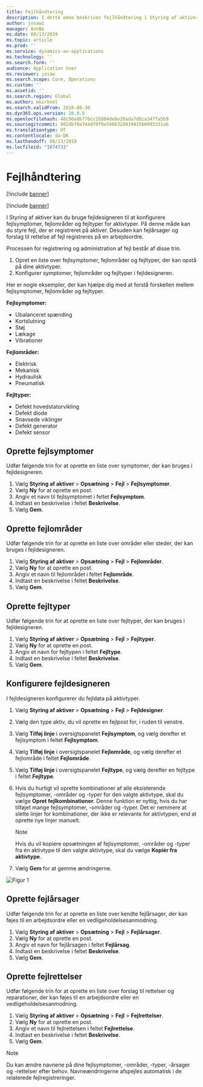 ```yaml
---
title: Fejlhåndtering
description: I dette emne beskrives fejlhåndtering i Styring af aktiver.
author: josaw1
manager: AnnBe
ms.date: 08/13/2019
ms.topic: article
ms.prod: ''
ms.service: dynamics-ax-applications
ms.technology: ''
ms.search.form: ''
audience: Application User
ms.reviewer: josaw
ms.search.scope: Core, Operations
ms.custom: ''
ms.assetid: ''
ms.search.region: Global
ms.author: mkirknel
ms.search.validFrom: 2018-08-30
ms.dyn365.ops.version: 10.0.5
ms.openlocfilehash: 48c90a8b776cc16804de8e20ada7d8ca347fa5b9
ms.sourcegitcommit: 802dbf0a744d70f9e546632d419415b0993331ab
ms.translationtype: HT
ms.contentlocale: da-DK
ms.lasthandoff: 08/13/2019
ms.locfileid: "1874733"
---
```

# <a name="fault-management"></a>Fejlhåndtering

[!include [banner](../../includes/banner.md)]

[!include [banner](../../includes/preview-banner.md)]

I Styring af aktiver kan du bruge fejldesigneren til at konfigurere fejlsymptomer, fejlområder og fejltyper for aktivtyper. På denne måde kan du styre fejl, der er registreret på aktiver. Desuden kan fejlårsager og forslag til rettelse af fejl registreres på en arbejdsordre.

Processen for registrering og administration af fejl består af disse trin.

1. Opret en liste over fejlsymptomer, fejlområder og fejltyper, der kan opstå på dine aktivtyper.
2. Konfigurer symptomer, fejlområder og fejltyper i fejldesigneren.

Her er nogle eksempler, der kan hjælpe dig med at forstå forskellen mellem fejlsymptomer, fejlområder og fejltyper.

**Fejlsymptomer:**

- Ubalanceret spænding
- Kortslutning
- Støj
- Lækage
- Vibrationer

**Fejlområder:**

- Elektrisk
- Mekanisk
- Hydraulisk
- Pneumatisk

**Fejltyper:**

- Defekt hovedstatorvikling
- Defekt diode
- Snavsede viklinger
- Defekt generator
- Defekt sensor

## <a name="create-fault-symptoms"></a>Oprette fejlsymptomer

Udfør følgende trin for at oprette en liste over symptomer, der kan bruges i fejldesigneren.

1. Vælg **Styring af aktiver** \> **Opsætning** \> **Fejl** \> **Fejlsymptomer**.
2. Vælg **Ny** for at oprette en post.
3. Angiv et navn til fejlsymptomet i feltet **Fejlsymptom**.
4. Indtast en beskrivelse i feltet **Beskrivelse**.
5. Vælg **Gem**.

## <a name="create-fault-areas"></a>Oprette fejlområder

Udfør følgende trin for at oprette en liste over områder eller steder, der kan bruges i fejldesigneren.

1. Vælg **Styring af aktiver** \> **Opsætning** \> **Fejl** \> **Fejlområder**.
2. Vælg **Ny** for at oprette en post.
3. Angiv et navn til fejlområdet i feltet **Fejlområde**.
4. Indtast en beskrivelse i feltet **Beskrivelse**.
5. Vælg **Gem**.

## <a name="create-fault-types"></a>Oprette fejltyper

Udfør følgende trin for at oprette en liste over fejltyper, der kan bruges i fejldesigneren.

1. Vælg **Styring af aktiver** \> **Opsætning** \> **Fejl** \> **Fejltyper**.
2. Vælg **Ny** for at oprette en post.
3. Angiv et navn for fejltypen i feltet **Fejltype**.
4. Indtast en beskrivelse i feltet **Beskrivelse**.
5. Vælg **Gem**.

## <a name="set-up-the-fault-designer"></a>Konfigurere fejldesigneren

I fejldesigneren konfigurerer du fejldata på aktivtyper.

1. Vælg **Styring af aktiver** \> **Opsætning** \> **Fejl** \> **Fejldesigner**.
2. Vælg den type aktiv, du vil oprette en fejlpost for, i ruden til venstre.
3. Vælg **Tilføj linje** i oversigtspanelet **Fejlsymptom**, og vælg derefter et fejlsymptom i feltet **Fejlsymptom**.
4. Vælg **Tilføj linje** i oversigtspanelet **Fejlområde**, og vælg derefter et fejlområde i feltet **Fejlområde**.
5. Vælg **Tilføj linje** i oversigtspanelet **Fejltype**, og vælg derefter en fejltype i feltet **Fejltype**.
6. Hvis du hurtigt vil oprette kombinationer af alle eksisterende fejlsymptomer, -områder og -typer for den valgte aktivtype, skal du vælge **Opret fejlkombinationer**. Denne funktion er nyttig, hvis du har tilføjet mange fejlsymptomer, -områder og -typer. Det er nemmere at slette linjer for kombinationer, der ikke er relevante for aktivtypen, end at oprette nye linjer manuelt.

    > [!NOTE]
    > Hvis du vil kopiere opsætningen af fejlsymptomer, -områder og -typer fra én aktivtype til den valgte aktivtype, skal du vælge **Kopiér fra aktivtype**.

7. Vælg **Gem** for at gemme ændringerne.

![Figur 1](media/21-setup-for-work-orders.png)

## <a name="create-fault-causes"></a>Oprette fejlårsager

Udfør følgende trin for at oprette en liste over kendte fejlårsager, der kan føjes til en arbejdsordre eller en vedligeholdelsesanmodning.

1. Vælg **Styring af aktiver** \> **Opsætning** \> **Fejl** \> **Fejlårsager**.
2. Vælg **Ny** for at oprette en post.
3. Angiv et navn for fejlårsagen i feltet **Fejlårsag**.
4. Indtast en beskrivelse i feltet **Beskrivelse**.
5. Vælg **Gem**.

## <a name="create-fault-remedies"></a>Oprette fejlrettelser

Udfør følgende trin for at oprette en liste over forslag til rettelser og reparationer, der kan føjes til en arbejdsordre eller en vedligeholdelsesanmodning.

1. Vælg **Styring af aktiver** \> **Opsætning** \> **Fejl** \> **Fejlrettelser**.
2. Vælg **Ny** for at oprette en post.
3. Angiv et navn til fejlrettelsen i feltet **Fejlrettelse**.
4. Indtast en beskrivelse i feltet **Beskrivelse**.
5. Vælg **Gem**.

> [!NOTE]
> Du kan ændre navnene på dine fejlsymptomer, -områder, -typer, -årsager og -rettelser efter behov. Navneændringerne afspejles automatisk i de relaterede fejlregistreringer.
